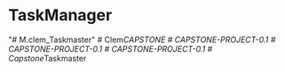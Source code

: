 # TaskManager
"# M.clem_Taskmaster" 
#   C l e m _ C A P S T O N E  
 #   C A P S T O N E - P R O J E C T - 0 . 1  
 #   C A P S T O N E - P R O J E C T - 0 . 1  
 #   C A P S T O N E - P R O J E C T - 0 . 1  
 #   C a p s t o n e _ T a s k m a s t e r  
 
